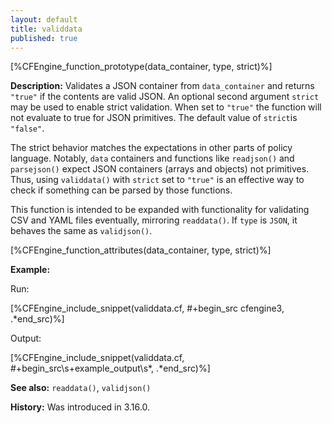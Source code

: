 ```yaml
---
layout: default
title: validdata
published: true
---
```


[%CFEngine_function_prototype(data_container, type, strict)%]

**Description:** Validates a JSON container from `data_container` and returns
`"true"` if the contents are valid JSON.
An optional second argument `strict` may be used to enable strict validation.
When set to `"true"` the function will not evaluate to true for JSON primitives.
The default value of `strict`is `"false"`.

The strict behavior matches the expectations in other parts of policy language.
Notably, `data` containers and functions like `readjson()` and `parsejson()` expect JSON containers (arrays and objects) not primitives.
Thus, using `validdata()` with `strict` set to `"true"` is an effective way to check if something can be parsed by those functions.

This function is intended to be expanded with functionality for validating
CSV and YAML files eventually, mirroring `readdata()`. If `type` is `JSON`,
it behaves the same as `validjson()`.

[%CFEngine_function_attributes(data_container, type, strict)%]

**Example:**

Run:

[%CFEngine_include_snippet(validdata.cf, #\+begin_src cfengine3, .*end_src)%]

Output:

[%CFEngine_include_snippet(validdata.cf, #\+begin_src\s+example_output\s*, .*end_src)%]

**See also:** `readdata()`, `validjson()`

**History:** Was introduced in 3.16.0.
